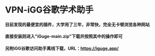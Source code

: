 # VPN-iGG谷歌学术助手
#### 目前发现的最便宜的插件，大学用了三年，非常快，完全无卡顿浏览各种网站

#### 直接安装则进入"iGuge-main.zip"下载并按照其中的操作即可

#### 另附iGG谷歌访问助手离线下载，URL：https://iguge.app/
